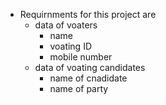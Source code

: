 * Requirnments for this project are
    * data of voaters
        * name
        * voating ID
        * mobile number
    * data of voating candidates
        * name of cnadidate
        * name of party
        
